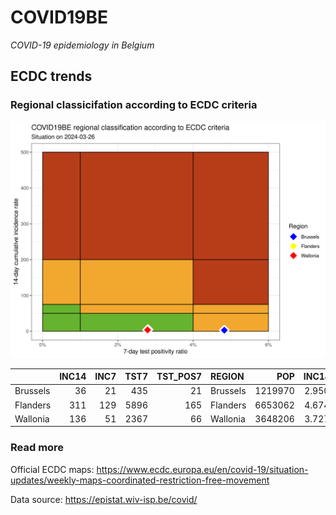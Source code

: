 
# COVID19BE

*COVID-19 epidemiology in Belgium*

## ECDC trends

### Regional classicifation according to ECDC criteria

![](COVID9BE-ecdc-trend.png)

|          | INC14 | INC7 | TST7 | TST\_POS7 | REGION   |     POP | INC14\_RT |       PR7 |          GR |
| :------- | ----: | ---: | ---: | --------: | :------- | ------: | --------: | --------: | ----------: |
| Brussels |    36 |   21 |  435 |        21 | Brussels | 1219970 |  2.950892 | 0.0482759 |   0.4000000 |
| Flanders |   311 |  129 | 5896 |       165 | Flanders | 6653062 |  4.674539 | 0.0279851 | \-0.2912088 |
| Wallonia |   136 |   51 | 2367 |        66 | Wallonia | 3648206 |  3.727860 | 0.0278834 | \-0.4000000 |

### Read more

Official ECDC maps:
<https://www.ecdc.europa.eu/en/covid-19/situation-updates/weekly-maps-coordinated-restriction-free-movement>

Data source: <https://epistat.wiv-isp.be/covid/>
